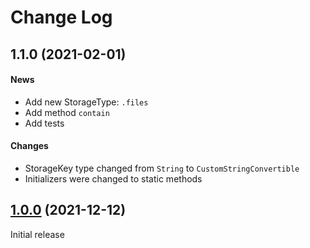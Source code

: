 # Change Log

## 1.1.0 (2021-02-01)
#### News
- Add new StorageType: `.files`
- Add method `contain`
- Add tests
#### Changes
- StorageKey type changed from `String` to `CustomStringConvertible`
- Initializers were changed to static methods

## [1.0.0](https://github.com/siginur/SMStorage/tree/v1.0.0) (2021-12-12)
Initial release
